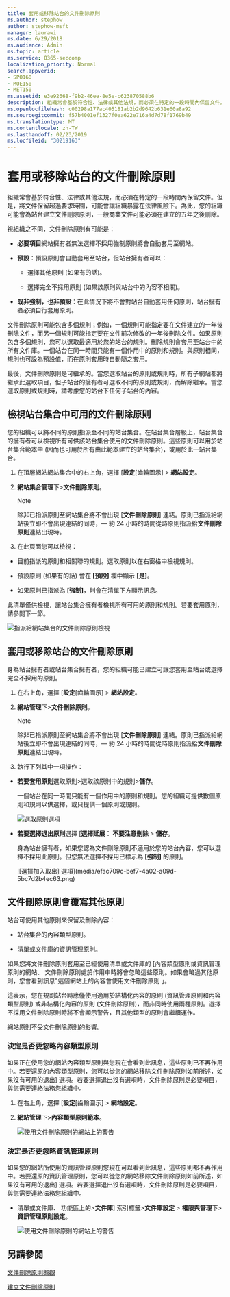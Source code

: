 ```yaml
---
title: 套用或移除站台的文件刪除原則
ms.author: stephow
author: stephow-msft
manager: laurawi
ms.date: 6/29/2018
ms.audience: Admin
ms.topic: article
ms.service: O365-seccomp
localization_priority: Normal
search.appverid:
- SPO160
- MOE150
- MET150
ms.assetid: e3e92668-f9b2-46ee-8e5e-c623870588b6
description: 組織常會基於符合性、法律或其他法規，而必須在特定的一段時間內保留文件。但是，將文件保留超過要求時間，可能會讓組織暴露在法律風險下。為此，您的組織可能會為站台建立文件刪除原則，一般商業文件可能必須在建立的五年之後刪除。
ms.openlocfilehash: c00298a177ac405181ab2b2d9642b631e60a8a92
ms.sourcegitcommit: f57b4001ef1327f0ea622e716a4d7d78f1769b49
ms.translationtype: MT
ms.contentlocale: zh-TW
ms.lasthandoff: 02/23/2019
ms.locfileid: "30219163"
---
```

# <a name="apply-or-remove-a-document-deletion-policy-for-a-site"></a>套用或移除站台的文件刪除原則

組織常會基於符合性、法律或其他法規，而必須在特定的一段時間內保留文件。但是，將文件保留超過要求時間，可能會讓組織暴露在法律風險下。為此，您的組織可能會為站台建立文件刪除原則，一般商業文件可能必須在建立的五年之後刪除。
  
視組織之不同，文件刪除原則有可能是：
  
- **必要項目**網站擁有者無法選擇不採用強制原則將會自動套用至網站。 
    
- **預設**：預設原則會自動套用至站台，但站台擁有者可以： 
    
  - 選擇其他原則 (如果有的話)。
    
  - 選擇完全不採用原則 (如果該原則與站台中的內容不相關)。
    
- **既非強制，也非預設**：在此情況下將不會對站台自動套用任何原則，站台擁有者必須自行套用原則。 
    
文件刪除原則可能包含多個規則；例如，一個規則可能指定要在文件建立的一年後刪除文件，而另一個規則可能指定要在文件前次修改的一年後刪除文件。如果原則包含多個規則，您可以選取最適用於您的站台的規則。刪除規則會套用至站台中的所有文件庫。一個站台在同一時間只能有一個作用中的原則和規則。與原則相同，規則也可設為預設值，而在原則套用時自動隨之套用。
  
最後，文件刪除原則是可繼承的。當您選取站台的原則或規則時，所有子網站都將繼承此選取項目，但子站台的擁有者可選取不同的原則或規則，而解除繼承。當您選取原則或規則時，請考慮您的站台下任何子站台的內容。
  
## <a name="view-the-document-deletion-policies-available-in-a-site-collection"></a>檢視站台集合中可用的文件刪除原則

您的組織可以將不同的原則指派至不同的站台集合。在站台集合層級上，站台集合的擁有者可以檢視所有可供該站台集合使用的文件刪除原則。這些原則可以用於站台集合範本中 (因而也可用於所有由此範本建立的站台集合)，或用於此一站台集合。
  
1. 在頂層網站網站集合中的右上角，選擇 [**設定**[齒輪圖示] \> **網站設定**。
    
2. **網站集合管理**下\>**文件刪除原則**。
    
    > [!NOTE]
    > 除非已指派原則至網站集合將不會出現 [**文件刪除原則**] 連結。原則已指派給網站後立即不會出現連結的同時，— 約 24 小時的時間從時原則指派給**文件刪除原則**連結出現時。 
  
3. 在此頁面您可以檢視：
    
  - 目前指派的原則和相關聯的規則。選取原則以在右窗格中檢視規則。
    
  - 預設原則 (如果有的話) 會在 **[預設]** 欄中顯示 **[是]**。 
    
  - 如果原則已指派為 **[強制]**，則會在清單下方顯示訊息。
    
此清單僅供檢視，讓站台集合擁有者檢視所有可用的原則和規則。若要套用原則，請參閱下一節。
  
![指派給網站集合的文件刪除原則檢視](media/f2c0433b-2bb5-407d-a364-ae07c9627176.png)
  
## <a name="apply-or-remove-a-document-deletion-policy-for-a-site"></a>套用或移除站台的文件刪除原則

身為站台擁有者或站台集合擁有者，您的組織可能已建立可讓您套用至站台或選擇完全不採用的原則。
  
1. 在右上角，選擇 [**設定**[齒輪圖示] \> **網站設定**。
    
2. **網站管理**下\>**文件刪除原則**。
    
    > [!NOTE]
    > 除非已指派原則至網站集合將不會出現 [**文件刪除原則**] 連結。原則已指派給網站後立即不會出現連結的同時，— 約 24 小時的時間從時原則指派給**文件刪除原則**連結出現時。 
  
3. 執行下列其中一項操作：
    
  - **若要套用原則**選取原則\>選取該原則中的規則\>**儲存**。
    
    一個站台在同一時間只能有一個作用中的原則和規則。您的組織可提供數個原則和規則以供選擇，或只提供一個原則或規則。
    
    ![選取原則選項](media/f7c7c055-fca7-4a4f-bb97-63e35a65beac.png)
  
  - **若要選擇退出原則**選擇 [**選擇延展： 不要注意刪除** \> **儲存**。
    
    身為站台擁有者，如果您認為文件刪除原則不適用於您的站台內容，您可以選擇不採用此原則。但您無法選擇不採用已標示為 **[強制]** 的原則。
    
    ![選擇加入取出] 選項](media/efac709c-bef7-4a02-a09d-5bc7d2b4ec63.png)
  
## <a name="document-deletion-policies-override-other-policies"></a>文件刪除原則會覆寫其他原則

站台可使用其他原則來保留及刪除內容：
  
- 站台集合的內容類型原則。
    
- 清單或文件庫的資訊管理原則。
    
如果您將文件刪除原則套用至已經使用清單或文件庫的 [內容類型原則或資訊管理原則的網站、 文件刪除原則處於作用中時將會忽略這些原則。如果會略過其他原則，您會看到訊息"這個網站上的內容會使用文件刪除原則 」。
  
這表示，您在規劃站台時應僅使用適用於結構化內容的原則 (資訊管理原則和內容類型原則) 或非結構化內容的原則 (文件刪除原則)，而非同時使用兩種原則。選擇不採用文件刪除原則時將不會顯示警告，且其他類型的原則會繼續運作。
  
網站原則不受文件刪除原則的影響。
  
### <a name="determine-if-content-type-policies-are-being-ignored"></a>決定是否要忽略內容類型原則

如果正在使用您的網站內容類型原則與您現在會看到此訊息，這些原則已不再作用中。若要還原的內容類型原則，您可以從您的網站移除文件刪除原則如前所述，如果沒有可用的退出] 選項。若要選擇退出沒有選項時，文件刪除原則是必要項目，與您需要連絡法務您組織中。
  
1. 在右上角，選擇 [**設定**[齒輪圖示] \> **網站設定**。
    
2. **網站管理**下\>**內容類型原則範本**。
    
    ![使用文件刪除原則的網站上的警告](media/4cc3d703-9aff-4695-9670-f78c291c0010.png)
  
### <a name="determine-if-information-management-policies-are-being-ignored"></a>決定是否要忽略資訊管理原則

如果您的網站所使用的資訊管理原則您現在可以看到此訊息，這些原則都不再作用中。若要還原的資訊管理原則，您可以從您的網站移除文件刪除原則如前所述，如果沒有可用的退出] 選項。若要選擇退出沒有選項時，文件刪除原則是必要項目，與您需要連絡法務您組織中。
  
- 清單或文件庫、 功能區上的\>**文件庫**] 索引標籤\>**文件庫設定** \> **權限與管理**下\>**資訊管理原則設定**。
    
    ![使用文件刪除原則的網站上的警告](media/3f043057-a741-4cd8-a165-6d139b986064.png)
  
## <a name="see-also"></a>另請參閱

[文件刪除原則概觀](document-deletion-policies.md)
  
[建立文件刪除原則](create-a-document-deletion-policy.md)

